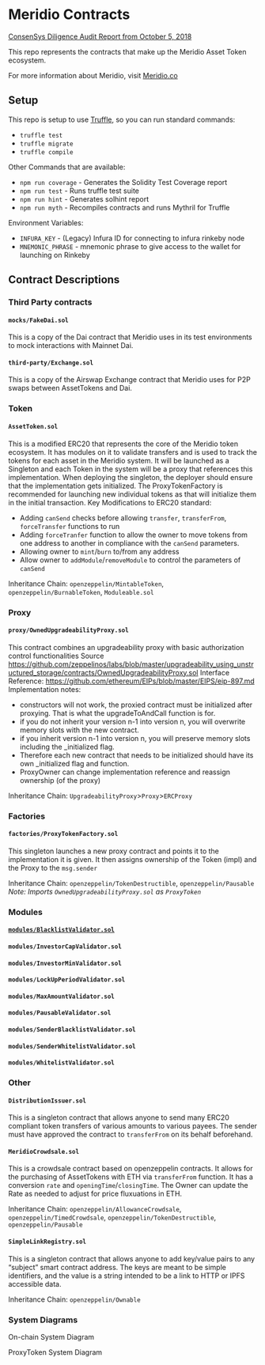 # Meridio Contracts

[ConsenSys Diligence Audit Report from October 5, 2018](https://github.com/MeridioRE/meridio-report)

This repo represents the contracts that make up the Meridio Asset Token ecosystem.

For more information about Meridio, visit [Meridio.co](https://meridio.co)

## Setup

This repo is setup to use [Truffle](https://truffleframework.com/), so you can run standard commands:

- `truffle test`
- `truffle migrate`
- `truffle compile`

Other Commands that are available:

- `npm run coverage` - Generates the Solidity Test Coverage report
- `npm run test` - Runs truffle test suite
- `npm run hint` - Generates solhint report
- `npm run myth` - Recompiles contracts and runs Mythril for Truffle

Environment Variables:

- `INFURA_KEY` - (Legacy) Infura ID for connecting to infura rinkeby node 
- `MNEMONIC_PHRASE` - mnemonic phrase to give access to the wallet for launching on Rinkeby

## Contract Descriptions

### Third Party contracts

#### `mocks/FakeDai.sol`

This is a copy of the Dai contract that Meridio uses in its test environments to mock interactions with Mainnet Dai.

#### `third-party/Exchange.sol`

This is a copy of the Airswap Exchange contract that Meridio uses for P2P swaps between AssetTokens and Dai.

### Token

#### `AssetToken.sol`

This is a modified ERC20 that represents the core of the Meridio token ecosystem. It has modules on it to validate transfers and is used to track the tokens for each asset in the Meridio system. It will be launched as a Singleton and each Token in the system will be a proxy that references this implementation. When deploying the singleton, the deployer should ensure that the implementation gets initialized.  The ProxyTokenFactory is recommended for launching new individual tokens as that will initialize them in the initial transaction.
Key Modifications to ERC20 standard:

- Adding `canSend` checks before allowing `transfer`, `transferFrom`, `forceTransfer` functions to run
- Adding `forceTranfer` function to allow the owner to move tokens from one address to another in compliance with the `canSend` parameters.
- Allowing owner to `mint`/`burn` to/from any address
- Allow owner to `addModule`/`removeModule` to control the parameters of `canSend`

Inheritance Chain: `openzeppelin/MintableToken`, `openzeppelin/BurnableToken`, `Moduleable.sol`

### Proxy

#### `proxy/OwnedUpgradeabilityProxy.sol`

This contract combines an upgradeability proxy with basic authorization control functionalities
Source https://github.com/zeppelinos/labs/blob/master/upgradeability_using_unstructured_storage/contracts/OwnedUpgradeabilityProxy.sol
Interface Reference: https://github.com/ethereum/EIPs/blob/master/EIPS/eip-897.md
Implementation notes:

- constructors will not work, the proxied contract must be initialized after proxying.  That is what the upgradeToAndCall function is for.
- if you do not inherit your version n-1 into version n, you will overwrite memory slots with the new contract.
- if you inherit version n-1 into version n, you will preserve memory slots including the _initialized flag.
- Therefore each new contract that needs to be initialized should have its own _initialized flag and function.
- ProxyOwner can change implementation reference and reassign ownership (of the proxy)

Inheritance Chain: `UpgradeabilityProxy`>`Proxy`>`ERCProxy`

### Factories

#### `factories/ProxyTokenFactory.sol`

This singleton launches a new proxy contract and points it to the implementation it is given. It then assigns ownership of the Token (impl) and the Proxy to the `msg.sender`

Inheritance Chain: `openzeppelin/TokenDestructible`, `openzeppelin/Pausable`
_Note: Imports `OwnedUpgradeabilityProxy.sol` as `ProxyToken`_

### Modules

#### [`modules/BlacklistValidator.sol`](/contracts/modules/BlacklistValidator.sol)

#### `modules/InvestorCapValidator.sol`

#### `modules/InvestorMinValidator.sol`

#### `modules/LockUpPeriodValidator.sol`

#### `modules/MaxAmountValidator.sol`

#### `modules/PausableValidator.sol`

#### `modules/SenderBlacklistValidator.sol`

#### `modules/SenderWhitelistValidator.sol`

#### `modules/WhitelistValidator.sol`


### Other

#### `DistributionIssuer.sol`

This is a singleton contract that allows anyone to send many ERC20 compliant token transfers of various amounts to various payees. The sender must have approved the contract to `transferFrom` on its behalf beforehand.

#### `MeridioCrowdsale.sol`

This is a crowdsale contract based on openzeppelin contracts. It allows for the purchasing of AssetTokens with ETH via `transferFrom` function. It has a conversion `rate` and `openingTime`/`closingTime`. The Owner can update the Rate as needed to adjust for price fluxuations in ETH.

Inheritance Chain: `openzeppelin/AllowanceCrowdsale`, `openzeppelin/TimedCrowdsale`, `openzeppelin/TokenDestructible`, `openzeppelin/Pausable`

#### `SimpleLinkRegistry.sol`

This is a singleton contract that allows anyone to add key/value pairs to any “subject” smart contract address. The keys are meant to be simple identifiers, and the value is a string intended to be a link to HTTP or IPFS accessible data.

Inheritance Chain: `openzeppelin/Ownable`

### System Diagrams

On-chain System Diagram

ProxyToken System Diagram
